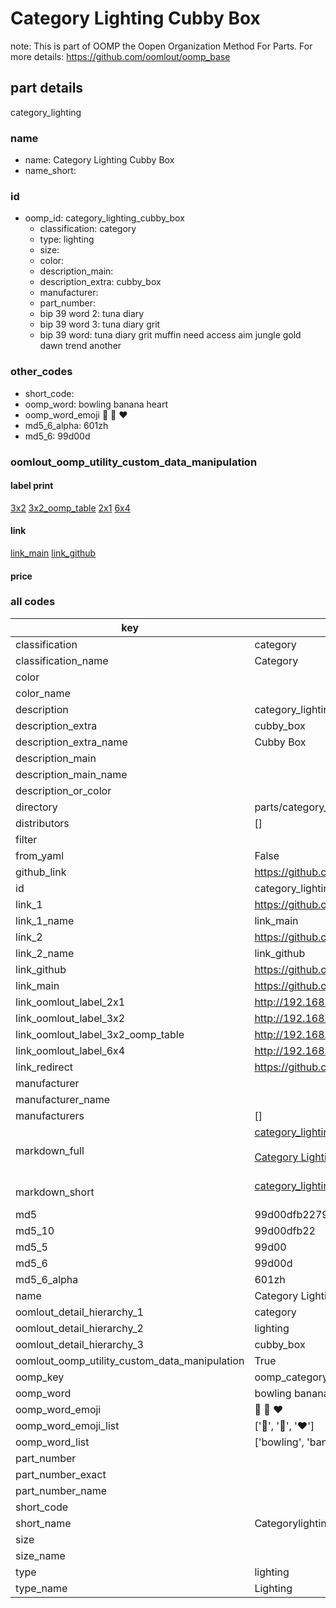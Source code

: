 # Category Lighting Cubby Box  

note: This is part of OOMP the Oopen Organization Method For Parts. For more details: https://github.com/oomlout/oomp_base

##  part details
  



category_lighting



### name
* name: Category Lighting Cubby Box
* name_short: 
### id
* oomp_id: category_lighting_cubby_box
  * classification: category
  * type: lighting
  * size: 
  * color: 
  * description_main: 
  * description_extra: cubby_box
  * manufacturer: 
  * part_number: 
  * bip 39 word 2: tuna diary
  * bip 39 word 3: tuna diary grit
  * bip 39 word: tuna diary grit muffin need access aim jungle gold dawn trend another

### other_codes
* short_code: 
* oomp_word: bowling banana heart
* oomp_word_emoji :bowling: :banana: :heart:
* md5_6_alpha: 601zh
* md5_6: 99d00d






### oomlout_oomp_utility_custom_data_manipulation
#### label print
[3x2](http://192.168.1.245:1112/?label=oomp%20601zh)
[3x2_oomp_table](http://192.168.1.108:1112/?label=oomp%20601zh)
[2x1](http://192.168.1.242:1112/?label=oomp%20601zh)
[6x4](http://192.168.1.55:1112/?label=oomp%20601zh)    

#### link

[link_main](https://github.com/oomlout/oomlout_oomp_version_1_messy/tree/main/parts/category_lighting_cubby_box) [link_github](https://github.com/oomlout/oomlout_oomp_version_1_messy/tree/main/parts/category_lighting_cubby_box)                             

#### price







### all codes 
| key | value |  
| --- | --- |  
| classification | category |  
| classification_name | Category |  
| color |  |  
| color_name |  |  
| description | category_lighting |  
| description_extra | cubby_box |  
| description_extra_name | Cubby Box |  
| description_main |  |  
| description_main_name |  |  
| description_or_color |   |  
| directory | parts/category_lighting_cubby_box |  
| distributors | [] |  
| filter |  |  
| from_yaml | False |  
| github_link | https://github.com/oomlout/oomlout_oomp_part_src/tree/main/parts/category_lighting_cubby_box |  
| id | category_lighting_cubby_box |  
| link_1 | https://github.com/oomlout/oomlout_oomp_version_1_messy/tree/main/parts/category_lighting_cubby_box |  
| link_1_name | link_main |  
| link_2 | https://github.com/oomlout/oomlout_oomp_version_1_messy/tree/main/parts/category_lighting_cubby_box |  
| link_2_name | link_github |  
| link_github | https://github.com/oomlout/oomlout_oomp_version_1_messy/tree/main/parts/category_lighting_cubby_box |  
| link_main | https://github.com/oomlout/oomlout_oomp_version_1_messy/tree/main/parts/category_lighting_cubby_box |  
| link_oomlout_label_2x1 | http://192.168.1.242:1112/?label=oomp%20601zh |  
| link_oomlout_label_3x2 | http://192.168.1.245:1112/?label=oomp%20601zh |  
| link_oomlout_label_3x2_oomp_table | http://192.168.1.108:1112/?label=oomp%20601zh |  
| link_oomlout_label_6x4 | http://192.168.1.55:1112/?label=oomp%20601zh |  
| link_redirect | https://github.com/oomlout/oomlout_oomp_version_1_messy/tree/main/parts/category_lighting_cubby_box |  
| manufacturer |  |  
| manufacturer_name |  |  
| manufacturers | [] |  
| markdown_full | [category_lighting_cubby_box](none)<br>[](none)<br>[Category Lighting Cubby Box](none)<br><br> |  
| markdown_short | [category_lighting_cubby_box](none)<br><br> |  
| md5 | 99d00dfb227900a80549e912cd4f5753 |  
| md5_10 | 99d00dfb22 |  
| md5_5 | 99d00 |  
| md5_6 | 99d00d |  
| md5_6_alpha | 601zh |  
| name | Category Lighting Cubby Box |  
| oomlout_detail_hierarchy_1 | category |  
| oomlout_detail_hierarchy_2 | lighting |  
| oomlout_detail_hierarchy_3 | cubby_box |  
| oomlout_oomp_utility_custom_data_manipulation | True |  
| oomp_key | oomp_category_lighting_cubby_box |  
| oomp_word | bowling banana heart |  
| oomp_word_emoji | :bowling: :banana: :heart: |  
| oomp_word_emoji_list | [':bowling:', ':banana:', ':heart:'] |  
| oomp_word_list | ['bowling', 'banana', 'heart'] |  
| part_number |  |  
| part_number_exact |  |  
| part_number_name |  |  
| short_code |  |  
| short_name | Categorylighting |  
| size |  |  
| size_name |  |  
| type | lighting |  
| type_name | Lighting |  
